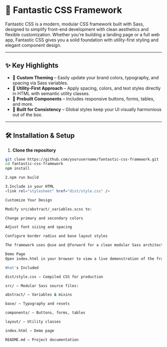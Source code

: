 # 🌟 Fantastic CSS Framework

Fantastic CSS is a modern, modular CSS framework built with Sass, designed to simplify front-end development with clean aesthetics and flexible customization. Whether you're building a landing page or a full web app, Fantastic CSS gives you a solid foundation with utility-first styling and elegant component design.

---

## ✨ Key Highlights

- 🎨 **Custom Theming** – Easily update your brand colors, typography, and spacing via Sass variables.
- 🔧 **Utility-First Approach** – Apply spacing, colors, and text styles directly in HTML with semantic utility classes.
- 🧩 **Prebuilt Components** – Includes responsive buttons, forms, tables, and more.
- 📐 **Built for Consistency** – Global styles keep your UI visually harmonious out of the box.

---

## 🛠 Installation & Setup

1. **Clone the repository**  
```bash
git clone https://github.com/yourusername/fantastic-css-framework.git
cd fantastic-css-framework
npm install

2.npm run build

3.Include in your HTML
<link rel="stylesheet" href="dist/style.css" />

Customize Your Design

Modify src/abstract/_variables.scss to:

Change primary and secondary colors

Adjust font sizing and spacing

Configure border radius and base layout styles

The framework uses @use and @forward for a clean modular Sass architecture, making it easy to scale or integrate.

Demo Page
Open index.html in your browser to view a live demonstration of the framework's components and utility classes in action.

What's Included

dist/style.css – Compiled CSS for production

src/ – Modular Sass source files:

abstract/ – Variables & mixins

base/ – Typography and resets

components/ – Buttons, forms, tables

layout/ – Utility classes

index.html – Demo page

README.md – Project documentation



